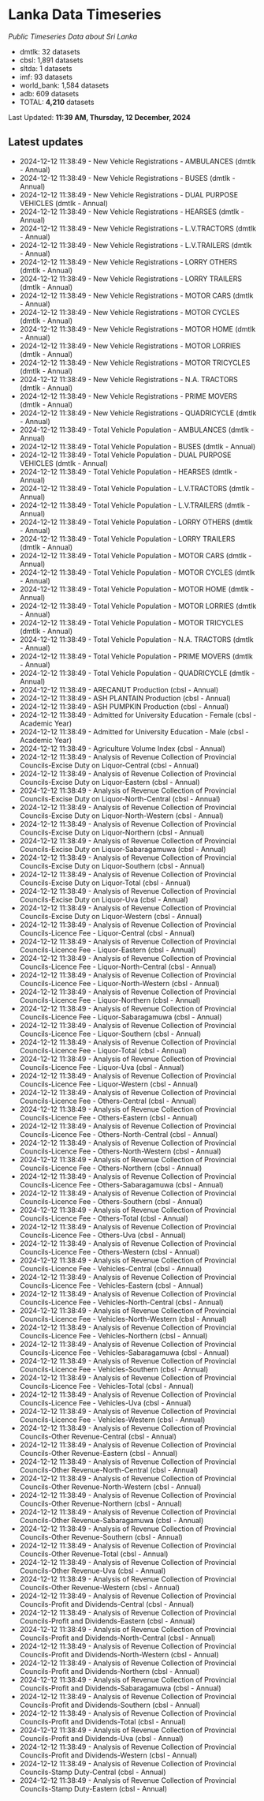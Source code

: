# Lanka Data Timeseries
*Public Timeseries Data about Sri Lanka*

* dmtlk: 32 datasets
* cbsl: 1,891 datasets
* sltda: 1 datasets
* imf: 93 datasets
* world_bank: 1,584 datasets
* adb: 609 datasets
* TOTAL: **4,210** datasets

Last Updated: **11:39 AM, Thursday, 12 December, 2024**

## Latest updates

* 2024-12-12 11:38:49 - New Vehicle Registrations - AMBULANCES (dmtlk - Annual)
* 2024-12-12 11:38:49 - New Vehicle Registrations - BUSES (dmtlk - Annual)
* 2024-12-12 11:38:49 - New Vehicle Registrations - DUAL PURPOSE VEHICLES (dmtlk - Annual)
* 2024-12-12 11:38:49 - New Vehicle Registrations - HEARSES (dmtlk - Annual)
* 2024-12-12 11:38:49 - New Vehicle Registrations - L.V.TRACTORS (dmtlk - Annual)
* 2024-12-12 11:38:49 - New Vehicle Registrations - L.V.TRAILERS (dmtlk - Annual)
* 2024-12-12 11:38:49 - New Vehicle Registrations - LORRY OTHERS (dmtlk - Annual)
* 2024-12-12 11:38:49 - New Vehicle Registrations - LORRY TRAILERS (dmtlk - Annual)
* 2024-12-12 11:38:49 - New Vehicle Registrations - MOTOR CARS (dmtlk - Annual)
* 2024-12-12 11:38:49 - New Vehicle Registrations - MOTOR CYCLES (dmtlk - Annual)
* 2024-12-12 11:38:49 - New Vehicle Registrations - MOTOR HOME (dmtlk - Annual)
* 2024-12-12 11:38:49 - New Vehicle Registrations - MOTOR LORRIES (dmtlk - Annual)
* 2024-12-12 11:38:49 - New Vehicle Registrations - MOTOR TRICYCLES (dmtlk - Annual)
* 2024-12-12 11:38:49 - New Vehicle Registrations - N.A. TRACTORS (dmtlk - Annual)
* 2024-12-12 11:38:49 - New Vehicle Registrations - PRIME MOVERS (dmtlk - Annual)
* 2024-12-12 11:38:49 - New Vehicle Registrations - QUADRICYCLE (dmtlk - Annual)
* 2024-12-12 11:38:49 - Total Vehicle Population - AMBULANCES (dmtlk - Annual)
* 2024-12-12 11:38:49 - Total Vehicle Population - BUSES (dmtlk - Annual)
* 2024-12-12 11:38:49 - Total Vehicle Population - DUAL PURPOSE VEHICLES (dmtlk - Annual)
* 2024-12-12 11:38:49 - Total Vehicle Population - HEARSES (dmtlk - Annual)
* 2024-12-12 11:38:49 - Total Vehicle Population - L.V.TRACTORS (dmtlk - Annual)
* 2024-12-12 11:38:49 - Total Vehicle Population - L.V.TRAILERS (dmtlk - Annual)
* 2024-12-12 11:38:49 - Total Vehicle Population - LORRY OTHERS (dmtlk - Annual)
* 2024-12-12 11:38:49 - Total Vehicle Population - LORRY TRAILERS (dmtlk - Annual)
* 2024-12-12 11:38:49 - Total Vehicle Population - MOTOR CARS (dmtlk - Annual)
* 2024-12-12 11:38:49 - Total Vehicle Population - MOTOR CYCLES (dmtlk - Annual)
* 2024-12-12 11:38:49 - Total Vehicle Population - MOTOR HOME (dmtlk - Annual)
* 2024-12-12 11:38:49 - Total Vehicle Population - MOTOR LORRIES (dmtlk - Annual)
* 2024-12-12 11:38:49 - Total Vehicle Population - MOTOR TRICYCLES (dmtlk - Annual)
* 2024-12-12 11:38:49 - Total Vehicle Population - N.A. TRACTORS (dmtlk - Annual)
* 2024-12-12 11:38:49 - Total Vehicle Population - PRIME MOVERS (dmtlk - Annual)
* 2024-12-12 11:38:49 - Total Vehicle Population - QUADRICYCLE (dmtlk - Annual)
* 2024-12-12 11:38:49 - ARECANUT Production (cbsl - Annual)
* 2024-12-12 11:38:49 - ASH PLANTAIN Production (cbsl - Annual)
* 2024-12-12 11:38:49 - ASH PUMPKIN Production (cbsl - Annual)
* 2024-12-12 11:38:49 - Admitted for University Education - Female (cbsl - Academic Year)
* 2024-12-12 11:38:49 - Admitted for University Education - Male (cbsl - Academic Year)
* 2024-12-12 11:38:49 - Agriculture Volume Index (cbsl - Annual)
* 2024-12-12 11:38:49 - Analysis of Revenue Collection of Provincial Councils-Excise Duty on Liquor-Central (cbsl - Annual)
* 2024-12-12 11:38:49 - Analysis of Revenue Collection of Provincial Councils-Excise Duty on Liquor-Eastern (cbsl - Annual)
* 2024-12-12 11:38:49 - Analysis of Revenue Collection of Provincial Councils-Excise Duty on Liquor-North-Central (cbsl - Annual)
* 2024-12-12 11:38:49 - Analysis of Revenue Collection of Provincial Councils-Excise Duty on Liquor-North-Western (cbsl - Annual)
* 2024-12-12 11:38:49 - Analysis of Revenue Collection of Provincial Councils-Excise Duty on Liquor-Northern (cbsl - Annual)
* 2024-12-12 11:38:49 - Analysis of Revenue Collection of Provincial Councils-Excise Duty on Liquor-Sabaragamuwa (cbsl - Annual)
* 2024-12-12 11:38:49 - Analysis of Revenue Collection of Provincial Councils-Excise Duty on Liquor-Southern (cbsl - Annual)
* 2024-12-12 11:38:49 - Analysis of Revenue Collection of Provincial Councils-Excise Duty on Liquor-Total (cbsl - Annual)
* 2024-12-12 11:38:49 - Analysis of Revenue Collection of Provincial Councils-Excise Duty on Liquor-Uva (cbsl - Annual)
* 2024-12-12 11:38:49 - Analysis of Revenue Collection of Provincial Councils-Excise Duty on Liquor-Western (cbsl - Annual)
* 2024-12-12 11:38:49 - Analysis of Revenue Collection of Provincial Councils-Licence Fee - Liquor-Central (cbsl - Annual)
* 2024-12-12 11:38:49 - Analysis of Revenue Collection of Provincial Councils-Licence Fee - Liquor-Eastern (cbsl - Annual)
* 2024-12-12 11:38:49 - Analysis of Revenue Collection of Provincial Councils-Licence Fee - Liquor-North-Central (cbsl - Annual)
* 2024-12-12 11:38:49 - Analysis of Revenue Collection of Provincial Councils-Licence Fee - Liquor-North-Western (cbsl - Annual)
* 2024-12-12 11:38:49 - Analysis of Revenue Collection of Provincial Councils-Licence Fee - Liquor-Northern (cbsl - Annual)
* 2024-12-12 11:38:49 - Analysis of Revenue Collection of Provincial Councils-Licence Fee - Liquor-Sabaragamuwa (cbsl - Annual)
* 2024-12-12 11:38:49 - Analysis of Revenue Collection of Provincial Councils-Licence Fee - Liquor-Southern (cbsl - Annual)
* 2024-12-12 11:38:49 - Analysis of Revenue Collection of Provincial Councils-Licence Fee - Liquor-Total (cbsl - Annual)
* 2024-12-12 11:38:49 - Analysis of Revenue Collection of Provincial Councils-Licence Fee - Liquor-Uva (cbsl - Annual)
* 2024-12-12 11:38:49 - Analysis of Revenue Collection of Provincial Councils-Licence Fee - Liquor-Western (cbsl - Annual)
* 2024-12-12 11:38:49 - Analysis of Revenue Collection of Provincial Councils-Licence Fee - Others-Central (cbsl - Annual)
* 2024-12-12 11:38:49 - Analysis of Revenue Collection of Provincial Councils-Licence Fee - Others-Eastern (cbsl - Annual)
* 2024-12-12 11:38:49 - Analysis of Revenue Collection of Provincial Councils-Licence Fee - Others-North-Central (cbsl - Annual)
* 2024-12-12 11:38:49 - Analysis of Revenue Collection of Provincial Councils-Licence Fee - Others-North-Western (cbsl - Annual)
* 2024-12-12 11:38:49 - Analysis of Revenue Collection of Provincial Councils-Licence Fee - Others-Northern (cbsl - Annual)
* 2024-12-12 11:38:49 - Analysis of Revenue Collection of Provincial Councils-Licence Fee - Others-Sabaragamuwa (cbsl - Annual)
* 2024-12-12 11:38:49 - Analysis of Revenue Collection of Provincial Councils-Licence Fee - Others-Southern (cbsl - Annual)
* 2024-12-12 11:38:49 - Analysis of Revenue Collection of Provincial Councils-Licence Fee - Others-Total (cbsl - Annual)
* 2024-12-12 11:38:49 - Analysis of Revenue Collection of Provincial Councils-Licence Fee - Others-Uva (cbsl - Annual)
* 2024-12-12 11:38:49 - Analysis of Revenue Collection of Provincial Councils-Licence Fee - Others-Western (cbsl - Annual)
* 2024-12-12 11:38:49 - Analysis of Revenue Collection of Provincial Councils-Licence Fee - Vehicles-Central (cbsl - Annual)
* 2024-12-12 11:38:49 - Analysis of Revenue Collection of Provincial Councils-Licence Fee - Vehicles-Eastern (cbsl - Annual)
* 2024-12-12 11:38:49 - Analysis of Revenue Collection of Provincial Councils-Licence Fee - Vehicles-North-Central (cbsl - Annual)
* 2024-12-12 11:38:49 - Analysis of Revenue Collection of Provincial Councils-Licence Fee - Vehicles-North-Western (cbsl - Annual)
* 2024-12-12 11:38:49 - Analysis of Revenue Collection of Provincial Councils-Licence Fee - Vehicles-Northern (cbsl - Annual)
* 2024-12-12 11:38:49 - Analysis of Revenue Collection of Provincial Councils-Licence Fee - Vehicles-Sabaragamuwa (cbsl - Annual)
* 2024-12-12 11:38:49 - Analysis of Revenue Collection of Provincial Councils-Licence Fee - Vehicles-Southern (cbsl - Annual)
* 2024-12-12 11:38:49 - Analysis of Revenue Collection of Provincial Councils-Licence Fee - Vehicles-Total (cbsl - Annual)
* 2024-12-12 11:38:49 - Analysis of Revenue Collection of Provincial Councils-Licence Fee - Vehicles-Uva (cbsl - Annual)
* 2024-12-12 11:38:49 - Analysis of Revenue Collection of Provincial Councils-Licence Fee - Vehicles-Western (cbsl - Annual)
* 2024-12-12 11:38:49 - Analysis of Revenue Collection of Provincial Councils-Other Revenue-Central (cbsl - Annual)
* 2024-12-12 11:38:49 - Analysis of Revenue Collection of Provincial Councils-Other Revenue-Eastern (cbsl - Annual)
* 2024-12-12 11:38:49 - Analysis of Revenue Collection of Provincial Councils-Other Revenue-North-Central (cbsl - Annual)
* 2024-12-12 11:38:49 - Analysis of Revenue Collection of Provincial Councils-Other Revenue-North-Western (cbsl - Annual)
* 2024-12-12 11:38:49 - Analysis of Revenue Collection of Provincial Councils-Other Revenue-Northern (cbsl - Annual)
* 2024-12-12 11:38:49 - Analysis of Revenue Collection of Provincial Councils-Other Revenue-Sabaragamuwa (cbsl - Annual)
* 2024-12-12 11:38:49 - Analysis of Revenue Collection of Provincial Councils-Other Revenue-Southern (cbsl - Annual)
* 2024-12-12 11:38:49 - Analysis of Revenue Collection of Provincial Councils-Other Revenue-Total (cbsl - Annual)
* 2024-12-12 11:38:49 - Analysis of Revenue Collection of Provincial Councils-Other Revenue-Uva (cbsl - Annual)
* 2024-12-12 11:38:49 - Analysis of Revenue Collection of Provincial Councils-Other Revenue-Western (cbsl - Annual)
* 2024-12-12 11:38:49 - Analysis of Revenue Collection of Provincial Councils-Profit and Dividends-Central (cbsl - Annual)
* 2024-12-12 11:38:49 - Analysis of Revenue Collection of Provincial Councils-Profit and Dividends-Eastern (cbsl - Annual)
* 2024-12-12 11:38:49 - Analysis of Revenue Collection of Provincial Councils-Profit and Dividends-North-Central (cbsl - Annual)
* 2024-12-12 11:38:49 - Analysis of Revenue Collection of Provincial Councils-Profit and Dividends-North-Western (cbsl - Annual)
* 2024-12-12 11:38:49 - Analysis of Revenue Collection of Provincial Councils-Profit and Dividends-Northern (cbsl - Annual)
* 2024-12-12 11:38:49 - Analysis of Revenue Collection of Provincial Councils-Profit and Dividends-Sabaragamuwa (cbsl - Annual)
* 2024-12-12 11:38:49 - Analysis of Revenue Collection of Provincial Councils-Profit and Dividends-Southern (cbsl - Annual)
* 2024-12-12 11:38:49 - Analysis of Revenue Collection of Provincial Councils-Profit and Dividends-Total (cbsl - Annual)
* 2024-12-12 11:38:49 - Analysis of Revenue Collection of Provincial Councils-Profit and Dividends-Uva (cbsl - Annual)
* 2024-12-12 11:38:49 - Analysis of Revenue Collection of Provincial Councils-Profit and Dividends-Western (cbsl - Annual)
* 2024-12-12 11:38:49 - Analysis of Revenue Collection of Provincial Councils-Stamp Duty-Central (cbsl - Annual)
* 2024-12-12 11:38:49 - Analysis of Revenue Collection of Provincial Councils-Stamp Duty-Eastern (cbsl - Annual)